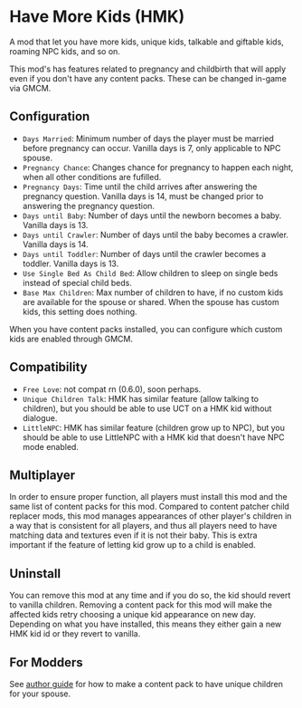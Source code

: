 # Have More Kids (HMK)

A mod that let you have more kids, unique kids, talkable and giftable kids, roaming NPC kids, and so on.

This mod's has features related to pregnancy and childbirth that will apply even if you don't have any content packs. These can be changed in-game via GMCM.

## Configuration

- `Days Married`: Minimum number of days the player must be married before pregnancy can occur. Vanilla days is 7, only applicable to NPC spouse.
- `Pregnancy Chance`: Changes chance for pregnancy to happen each night, when all other conditions are fufilled.
- `Pregnancy Days`: Time until the child arrives after answering the pregnancy question. Vanilla days is 14, must be changed prior to answering the pregnancy question.
- `Days until Baby`: Number of days until the newborn becomes a baby. Vanilla days is 13.
- `Days until Crawler`: Number of days until the baby becomes a crawler. Vanilla days is 14.
- `Days until Toddler`: Number of days until the crawler becomes a toddler. Vanilla days is 13.
- `Use Single Bed As Child Bed`: Allow children to sleep on single beds instead of special child beds.
- `Base Max Children`: Max number of children to have, if no custom kids are available for the spouse or shared. When the spouse has custom kids, this setting does nothing.

When you have content packs installed, you can configure which custom kids are enabled through GMCM.

## Compatibility

- `Free Love`: not compat rn (0.6.0), soon perhaps.
- `Unique Children Talk`: HMK has similar feature (allow talking to children), but you should be able to use UCT on a HMK kid without dialogue.
- `LittleNPC`: HMK has similar feature (children grow up to NPC), but you should be able to use LittleNPC with a HMK kid that doesn't have NPC mode enabled.

## Multiplayer

In order to ensure proper function, all players must install this mod and the same list of content packs for this mod. Compared to content patcher child replacer mods, this mod manages appearances of other player's children in a way that is consistent for all players, and thus all players need to have matching data and textures even if it is not their baby. This is extra important if the feature of letting kid grow up to a child is enabled.

## Uninstall

You can remove this mod at any time and if you do so, the kid should revert to vanilla children.
Removing a content pack for this mod will make the affected kids retry choosing a unique kid appearance on new day. Depending on what you have installed, this means they either gain a new HMK kid id or they revert to vanilla.

## For Modders

See [author guide](docs/author-guide.md) for how to make a content pack to have unique children for your spouse.
